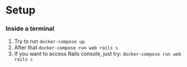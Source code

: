# Setup

### Inside a terminal

1. Try to run `docker-compose up`
2. After that `docker-compose run web rails s`
3. If you want to access Rails console, just try: `docker-compose run web rails c`
